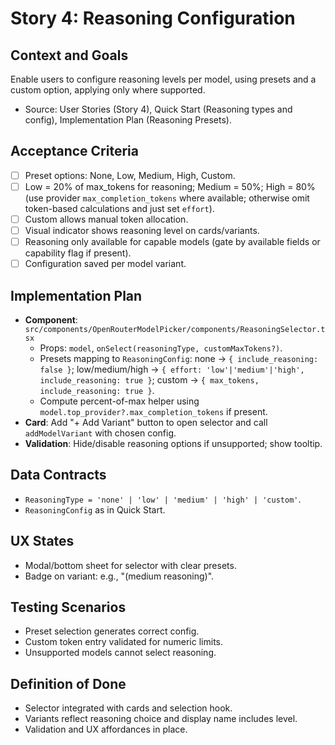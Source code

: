 # Story 4: Reasoning Configuration

## Context and Goals
Enable users to configure reasoning levels per model, using presets and a custom option, applying only where supported.

- Source: User Stories (Story 4), Quick Start (Reasoning types and config), Implementation Plan (Reasoning Presets).

## Acceptance Criteria
- [ ] Preset options: None, Low, Medium, High, Custom.
- [ ] Low = 20% of max_tokens for reasoning; Medium = 50%; High = 80% (use provider `max_completion_tokens` where available; otherwise omit token-based calculations and just set `effort`).
- [ ] Custom allows manual token allocation.
- [ ] Visual indicator shows reasoning level on cards/variants.
- [ ] Reasoning only available for capable models (gate by available fields or capability flag if present).
- [ ] Configuration saved per model variant.

## Implementation Plan
- __Component__: `src/components/OpenRouterModelPicker/components/ReasoningSelector.tsx`
  - Props: `model`, `onSelect(reasoningType, customMaxTokens?)`.
  - Presets mapping to `ReasoningConfig`: none -> `{ include_reasoning: false }`; low/medium/high -> `{ effort: 'low'|'medium'|'high', include_reasoning: true }`; custom -> `{ max_tokens, include_reasoning: true }`.
  - Compute percent-of-max helper using `model.top_provider?.max_completion_tokens` if present.
- __Card__: Add "+ Add Variant" button to open selector and call `addModelVariant` with chosen config.
- __Validation__: Hide/disable reasoning options if unsupported; show tooltip.

## Data Contracts
- `ReasoningType = 'none' | 'low' | 'medium' | 'high' | 'custom'`.
- `ReasoningConfig` as in Quick Start.

## UX States
- Modal/bottom sheet for selector with clear presets.
- Badge on variant: e.g., "(medium reasoning)".

## Testing Scenarios
- Preset selection generates correct config.
- Custom token entry validated for numeric limits.
- Unsupported models cannot select reasoning.

## Definition of Done
- Selector integrated with cards and selection hook.
- Variants reflect reasoning choice and display name includes level.
- Validation and UX affordances in place.
